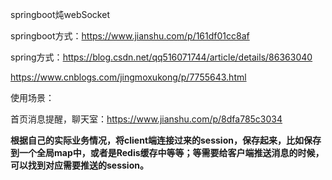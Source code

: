springboot炖webSocket



springboot方式：https://www.jianshu.com/p/161df01cc8af

spring方式：https://blog.csdn.net/qq516071744/article/details/86363040

https://www.cnblogs.com/jingmoxukong/p/7755643.html



使用场景：

首页消息提醒，聊天室：https://www.jianshu.com/p/8dfa785c3034

**根据自己的实际业务情况，将client端连接过来的session，保存起来，比如保存到一个全局map中，或者是Redis缓存中等等；等需要给客户端推送消息的时候，可以找到对应需要推送的session。**

